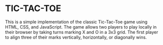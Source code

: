 # TIC-TAC-TOE
This is a simple implementation of the classic Tic-Tac-Toe game using HTML, CSS, and JavaScript. The game allows two players to play locally in their browser by taking turns marking X and O in a 3x3 grid. The first player to align three of their marks vertically, horizontally, or diagonally wins.
